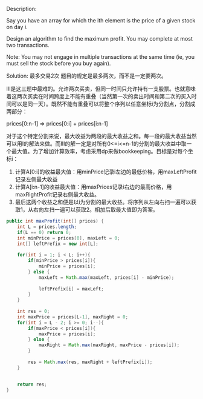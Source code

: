 Description:

Say you have an array for which the ith element is the price of a given stock on day i.

Design an algorithm to find the maximum profit. You may complete at most two transactions.

Note:
You may not engage in multiple transactions at the same time (ie, you must sell the stock before you buy again).

Solution:
最多交易2次
题目的规定是最多两次，而不是一定要两次。

III是这三题中最难的。允许两次买卖，但同一时间只允许持有一支股票。也就意味着这两次买卖在时间跨度上不能有重叠（当然第一次的卖出时间和第二次的买入时间可以是同一天）。既然不能有重叠可以将整个序列以任意坐标i为分割点，分割成两部分：

prices[0:n-1] => prices[0:i] + prices[i:n-1]

对于这个特定分割来说，最大收益为两段的最大收益之和。每一段的最大收益当然可以用I的解法来做。而III的解一定是对所有0<=i<=n-1的分割的最大收益中取一个最大值。为了增加计算效率，考虑采用dp来做bookkeeping。目标是对每个坐标i：

1. 计算A[0:i]的收益最大值：用minPrice记录i左边的最低价格，用maxLeftProfit记录左侧最大收益
2. 计算A[i:n-1]的收益最大值：用maxPrices记录i右边的最高价格，用maxRightProfit记录右侧最大收益。
3. 最后这两个收益之和便是以i为分割的最大收益。将序列从左向右扫一遍可以获取1，从右向左扫一遍可以获取2。相加后取最大值即为答案。

```java
public int maxProfit(int[] prices) {
    int L = prices.length;
    if(L == 0) return 0;
    int minPrice = prices[0], maxLeft = 0;
    int[] leftPrefix = new int[L];
    
    for(int i = 1; i < L; i++){
        if(minPrice > prices[i]){
            minPrice = prices[i];
        } else {
            maxLeft = Math.max(maxLeft, prices[i] - minPrice);
            
            leftPrefix[i] = maxLeft;
        }
    }
    
    int res = 0;
    int maxPrice = prices[L-1], maxRight = 0;
    for(int i = L - 2; i >= 0; i--){
        if(maxPrice < prices[i]){
            maxPrice = prices[i];
        } else {
            maxRight = Math.max(maxRight, maxPrice - prices[i]);
        }
        
        res = Math.max(res, maxRight + leftPrefix[i]);
    }
        
        
    return res;    
}
```
